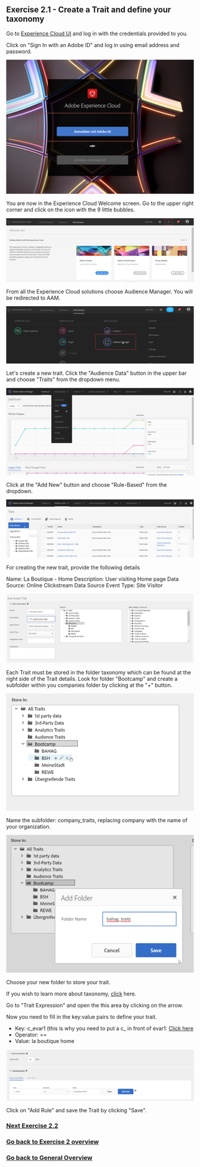 ## Exercise 2.1 - Create a Trait and define your taxonomy

Go to [Experience Cloud UI](https://experiencecloud.adobe.com) and log in with the credentials provided to you. 

Click on "Sign In with an Adobe ID" and log in using email address and password.

![Data Ingestion](./images/login.png)

You are now in the Experience Cloud Welcome screen. Go to the upper right corner and click on the icon with the 9 little bubbles.

![Data Ingestion](./images/welcome.png)

From all the Experience Cloud solutions choose Audience Manager. You will be redirected to AAM.

![Data Ingestion](./images/aam-icon.png)

Let's create a new trait. Click the "Audience Data" button in the upper bar and choose "Traits" from the dropdown menu.

![Data Ingestion](./images/traits1.png)

Click at the "Add New" button and choose "Rule-Based" from the dropdown. 

![Data Ingestion](./images/traits2.png)

For creating the new trait, provide the following details

Name: La Boutique - Home
Description: User visiting Home page
Data Source: Online Clickstream Data Source
Event Type: Site Visitor

![Data Ingestion](./images/traits3.png)

Each Trait must be stored in the folder taxonomy which can be found at the right side of the Trait details. Look for folder "Bootcamp" and create a subfolder within you companies folder by clicking at the "+" button. 

![Data Ingestion](./images/traits4.png)

Name the subfolder: company_traits, replacing company with the name of your organization.

![Data Ingestion](./images/traits5.1.png)

Choose your new folder to store your trait.

If you wish to learn more about taxonomy, [click](https://marketing.adobe.com/resources/help/en_US/aam/c_common_taxonomy_about.html)  here.

Go to "Trait Expression" and open the this area by clicking on the arrow.

Now you need to fill in the key:value pairs to define your trait.

- Key: c_evar1 (this is why you need to put a c_ in front of evar1: [Click here](https://marketing.adobe.com/resources/help/en_US/aam/r_tb_variable_prefixes.html) 
- Operator: == 
- Value: la boutique home

![Data Ingestion](./images/traits5.2.png)

Click on "Add Rule" and save the Trait by clicking "Save".

### [Next Exercise 2.2](./ex2.md)
### [Go back to Exercise 2 overview](./README.md)
### [Go back to General Overview](../README.md)

